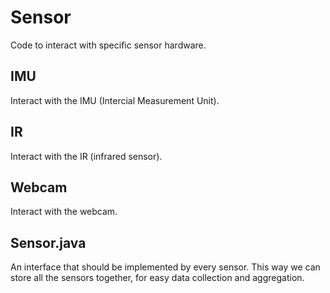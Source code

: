# Sensor
Code to interact with specific sensor hardware.

## IMU
Interact with the IMU (Intercial Measurement Unit).

## IR
Interact with the IR (infrared sensor).

## Webcam
Interact with the webcam.

## Sensor.java
An interface that should be implemented by every sensor. This way we can store all the sensors together, for easy data collection and aggregation.

